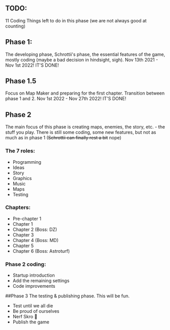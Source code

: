 ﻿## TODO:
11 Coding Things left to do in this phase
(we are not always good at counting)

## Phase 1:
The developing phase, Schrottii's phase, the essential features of the game, mostly coding (maybe a bad decision in hindsight, sigh).
Nov 13th 2021 - Nov 1st 2022!
IT'S DONE!

## Phase 1.5
Focus on Map Maker and preparing for the first chapter. Transition between phase 1 and 2.
Nov 1st 2022 - Nov 27th 2022!
IT'S DONE!

## Phase 2
The main focus of this phase is creating maps, enemies, the story, etc. - the stuff you play.
There is still some coding, some new features, but not as much as in phase 1 (~~Schrottii can finally rest a bit~~ nope)

### The 7 roles:
- Programming
- Ideas
- Story
- Graphics
- Music
- Maps
- Testing

### Chapters:
- Pre-chapter 1
- Chapter 1
- Chapter 2 (Boss: DZ)
- Chapter 3
- Chapter 4 (Boss: MD)
- Chapter 5
- Chapter 6 (Boss: Astroturf)

### Phase 2 coding:
- Startup introduction
- Add the remaining settings
- Code improvements

##Phase 3
The testing & publishing phase. This will be fun.

- Test until we all die
- Be proud of ourselves
- Nerf Skro 🤔
- Publish the game
